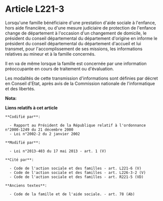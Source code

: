 # Article L221-3

Lorsqu'une famille bénéficiaire d'une prestation d'aide sociale à l'enfance, hors aide financière, ou d'une mesure judiciaire
de protection de l'enfance change de département à l'occasion d'un changement de domicile, le président du conseil
départemental du département d'origine en informe le président du conseil départemental du département d'accueil et lui
transmet, pour l'accomplissement de ses missions, les informations relatives au mineur et à la famille concernés. 

Il en va de même lorsque la famille est concernée par une information préoccupante en cours de traitement ou d'évaluation. 

Les modalités de cette transmission d'informations sont définies par décret en Conseil d'Etat, après avis de la Commission
nationale de l'informatique et des libertés.

**Nota:**



**Liens relatifs à cet article**

	**Codifié par**:

	  - Rapport au Président de la République relatif à l'ordonnance n°2000-1249 du 21 décembre 2000
	  - Loi n°2002-2 du 2 janvier 2002

	**Modifié par**:

	  - Loi n°2013-403 du 17 mai 2013 - art. 1 (V)

	**Cité par**:

	  - Code de l'action sociale et des familles - art. L221-6 (V)
	  - Code de l'action sociale et des familles - art. L226-3-2 (V)
	  - Code de l'action sociale et des familles - art. R221-5 (VD)

	**Anciens textes**:

	  - Code de la famille et de l'aide sociale. - art. 78 (Ab)
